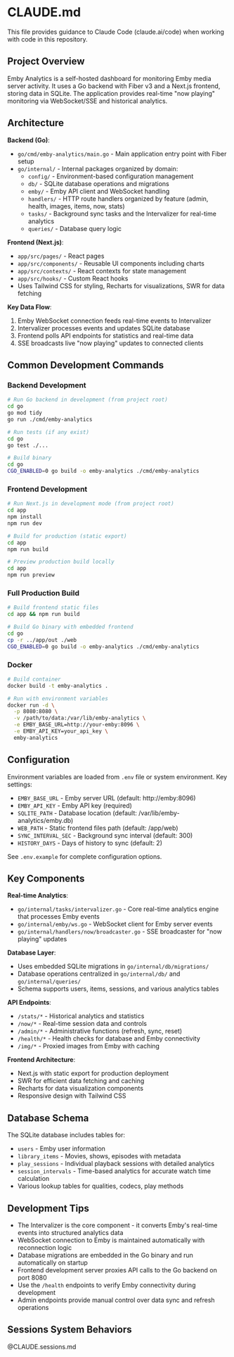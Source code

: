 # CLAUDE.md

This file provides guidance to Claude Code (claude.ai/code) when working with code in this repository.

## Project Overview

Emby Analytics is a self-hosted dashboard for monitoring Emby media server activity. It uses a Go backend with Fiber v3 and a Next.js frontend, storing data in SQLite. The application provides real-time "now playing" monitoring via WebSocket/SSE and historical analytics.

## Architecture

**Backend (Go)**:
- `go/cmd/emby-analytics/main.go` - Main application entry point with Fiber setup
- `go/internal/` - Internal packages organized by domain:
  - `config/` - Environment-based configuration management
  - `db/` - SQLite database operations and migrations  
  - `emby/` - Emby API client and WebSocket handling
  - `handlers/` - HTTP route handlers organized by feature (admin, health, images, items, now, stats)
  - `tasks/` - Background sync tasks and the Intervalizer for real-time analytics
  - `queries/` - Database query logic

**Frontend (Next.js)**:
- `app/src/pages/` - React pages
- `app/src/components/` - Reusable UI components including charts
- `app/src/contexts/` - React contexts for state management
- `app/src/hooks/` - Custom React hooks
- Uses Tailwind CSS for styling, Recharts for visualizations, SWR for data fetching

**Key Data Flow**:
1. Emby WebSocket connection feeds real-time events to Intervalizer
2. Intervalizer processes events and updates SQLite database
3. Frontend polls API endpoints for statistics and real-time data
4. SSE broadcasts live "now playing" updates to connected clients

## Common Development Commands

### Backend Development
```bash
# Run Go backend in development (from project root)
cd go
go mod tidy
go run ./cmd/emby-analytics

# Run tests (if any exist)
cd go
go test ./...

# Build binary
cd go
CGO_ENABLED=0 go build -o emby-analytics ./cmd/emby-analytics
```

### Frontend Development
```bash
# Run Next.js in development mode (from project root)
cd app
npm install
npm run dev

# Build for production (static export)
cd app
npm run build

# Preview production build locally
cd app
npm run preview
```

### Full Production Build
```bash
# Build frontend static files
cd app && npm run build

# Build Go binary with embedded frontend
cd go
cp -r ../app/out ./web
CGO_ENABLED=0 go build -o emby-analytics ./cmd/emby-analytics
```

### Docker
```bash
# Build container
docker build -t emby-analytics .

# Run with environment variables
docker run -d \
  -p 8080:8080 \
  -v /path/to/data:/var/lib/emby-analytics \
  -e EMBY_BASE_URL=http://your-emby:8096 \
  -e EMBY_API_KEY=your_api_key \
  emby-analytics
```

## Configuration

Environment variables are loaded from `.env` file or system environment. Key settings:

- `EMBY_BASE_URL` - Emby server URL (default: http://emby:8096)
- `EMBY_API_KEY` - Emby API key (required)  
- `SQLITE_PATH` - Database location (default: /var/lib/emby-analytics/emby.db)
- `WEB_PATH` - Static frontend files path (default: /app/web)
- `SYNC_INTERVAL_SEC` - Background sync interval (default: 300)
- `HISTORY_DAYS` - Days of history to sync (default: 2)

See `.env.example` for complete configuration options.

## Key Components

**Real-time Analytics**:
- `go/internal/tasks/intervalizer.go` - Core real-time analytics engine that processes Emby events
- `go/internal/emby/ws.go` - WebSocket client for Emby server events
- `go/internal/handlers/now/broadcaster.go` - SSE broadcaster for "now playing" updates

**Database Layer**:
- Uses embedded SQLite migrations in `go/internal/db/migrations/`
- Database operations centralized in `go/internal/db/` and `go/internal/queries/`
- Schema supports users, items, sessions, and various analytics tables

**API Endpoints**:
- `/stats/*` - Historical analytics and statistics
- `/now/*` - Real-time session data and controls  
- `/admin/*` - Administrative functions (refresh, sync, reset)
- `/health/*` - Health checks for database and Emby connectivity
- `/img/*` - Proxied images from Emby with caching

**Frontend Architecture**:
- Next.js with static export for production deployment
- SWR for efficient data fetching and caching
- Recharts for data visualization components
- Responsive design with Tailwind CSS

## Database Schema

The SQLite database includes tables for:
- `users` - Emby user information
- `library_items` - Movies, shows, episodes with metadata
- `play_sessions` - Individual playback sessions with detailed analytics
- `session_intervals` - Time-based analytics for accurate watch time calculation
- Various lookup tables for qualities, codecs, play methods

## Development Tips

- The Intervalizer is the core component - it converts Emby's real-time events into structured analytics data
- WebSocket connection to Emby is maintained automatically with reconnection logic
- Database migrations are embedded in the Go binary and run automatically on startup
- Frontend development server proxies API calls to the Go backend on port 8080
- Use the `/health` endpoints to verify Emby connectivity during development
- Admin endpoints provide manual control over data sync and refresh operations
## Sessions System Behaviors

@CLAUDE.sessions.md
